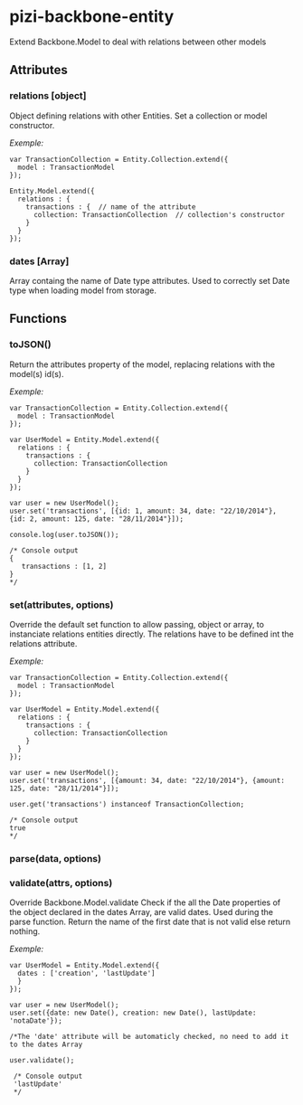 # pizi-backbone-entity
Extend Backbone.Model to deal with relations between other models

## Attributes
### relations [object]

Object defining relations with other Entities. Set a collection or model constructor.

_Exemple:_

	var TransactionCollection = Entity.Collection.extend({
	  model : TransactionModel
	});

	Entity.Model.extend({
	  relations : {
	    transactions : {  // name of the attribute
	      collection: TransactionCollection  // collection's constructor
	    }
	  }
	});

### dates [Array]

Array containg the name of Date type attributes. Used to correctly set Date type when loading model from storage.

## Functions

### toJSON()

Return the attributes property of the model, replacing relations with the model(s) id(s).

_Exemple:_

	var TransactionCollection = Entity.Collection.extend({
	  model : TransactionModel
	});

	var UserModel = Entity.Model.extend({
	  relations : {
	    transactions : {
	      collection: TransactionCollection
	    }
	  }
	});

	var user = new UserModel();
	user.set('transactions', [{id: 1, amount: 34, date: "22/10/2014"}, {id: 2, amount: 125, date: "28/11/2014"}]);

	console.log(user.toJSON()); 

	/* Console output
	{
	   transactions : [1, 2]
	}
	*/

### set(attributes, options)

Override the default set function to allow passing, object or array, to instanciate relations entities directly. The relations have to be defined int the relations attribute.

_Exemple:_

	var TransactionCollection = Entity.Collection.extend({
	  model : TransactionModel
	});

	var UserModel = Entity.Model.extend({
	  relations : {
	    transactions : {
	      collection: TransactionCollection
	    }
	  }
	});

	var user = new UserModel();
	user.set('transactions', [{amount: 34, date: "22/10/2014"}, {amount: 125, date: "28/11/2014"}]);

	user.get('transactions') instanceof TransactionCollection;

	/* Console output
	true
	*/

### parse(data, options)

### validate(attrs, options)

Override Backbone.Model.validate
Check if the all the Date properties of the object declared in the dates Array, are valid dates. Used during the parse function. Return the name of the first date that is not valid else return nothing.

_Exemple:_

	var UserModel = Entity.Model.extend({
	  dates : ['creation', 'lastUpdate']
	  }
	});

	var user = new UserModel(); 
	user.set({date: new Date(), creation: new Date(), lastUpdate: 'notaDate'});

	/*The 'date' attribute will be automaticly checked, no need to add it to the dates Array

	user.validate();

	 /* Console output
	 'lastUpdate'
	 */